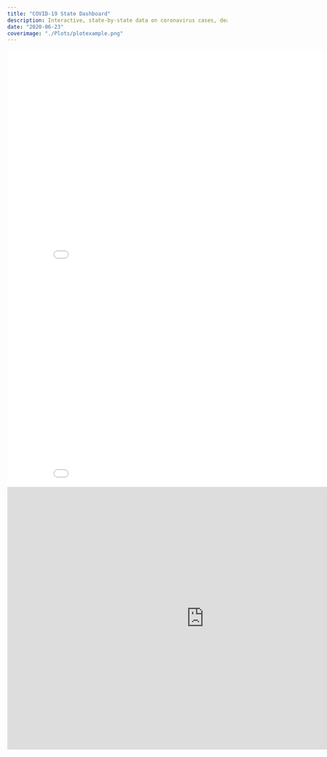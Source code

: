 ```yaml
---
title: "COVID-19 State Dashboard"
description: Interactive, state-by-state data on coronavirus cases, deaths, and testing...
date: "2020-06-23"
coverimage: "./Plots/plotexample.png"
---
```


<iframe allowtransparency="true" width="900" height="500" frameborder="0" scrolling="yes" src="//plotly.com/~shahv1057/4.embed"></iframe>

<iframe allowtransparency="true" width="900" height="500" frameborder="0" scrolling="yes" src="//plotly.com/~shahv1057/14.embed"></iframe>

<iframe allowtransparency="true" id="igraph" scrolling="yes" style="border:none;" seamless="seamless" src="https://shahv1057.github.io/COVIDtesting/testing.html" height="600" width="900"></iframe>
